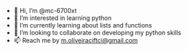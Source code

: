 - 👋 Hi, I’m @mc-6700xt
- 👀 I’m interested in learning python
- 🌱 I’m currently learning about lists and functions
- 💞️ I’m looking to collaborate on developing my python skills
- 📫 Reach me by m.oliveiraciftci@gmail.com

<!---
mc-6700xt/mc-6700xt is a ✨ special ✨ repository because its `README.md` (this file) appears on your GitHub profile.
You can click the Preview link to take a look at your changes.
--->
